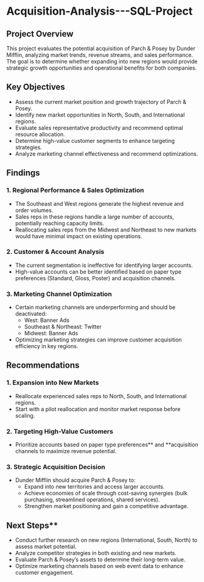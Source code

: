 # Acquisition-Analysis---SQL-Project

## Project Overview
This project evaluates the potential acquisition of Parch & Posey by Dunder Mifflin, analyzing market trends, revenue streams, and sales performance. The goal is to determine whether expanding into new regions would provide strategic growth opportunities and operational benefits for both companies.

## Key Objectives
- Assess the current market position and growth trajectory of Parch & Posey.  
- Identify new market opportunities in North, South, and International regions.  
- Evaluate sales representative productivity and recommend optimal resource allocation.  
- Determine high-value customer segments to enhance targeting strategies.  
- Analyze marketing channel effectiveness and recommend optimizations.  

## Findings 

### 1. Regional Performance & Sales Optimization
- The Southeast and West regions generate the highest revenue and order volumes.  
- Sales reps in these regions handle a large number of accounts, potentially reaching capacity limits.  
- Reallocating sales reps from the Midwest and Northeast to new markets would have minimal impact on existing operations.  

### 2. Customer & Account Analysis
- The current segmentation is ineffective for identifying larger accounts.  
- High-value accounts can be better identified based on paper type preferences (Standard, Gloss, Poster) and acquisition channels.  

### 3. Marketing Channel Optimization 
- Certain marketing channels are underperforming and should be deactivated:
  - West: Banner Ads  
  - Southeast & Northeast: Twitter  
  - Midwest: Banner Ads  
- Optimizing marketing strategies can improve customer acquisition efficiency in key regions.  

## Recommendations

### 1. Expansion into New Markets 
- Reallocate experienced sales reps to North, South, and International regions.  
- Start with a pilot reallocation and monitor market response before scaling.  

### 2. Targeting High-Value Customers
- Prioritize accounts based on paper type preferences** and **acquisition channels to maximize revenue potential.  

### 3. Strategic Acquisition Decision  
- Dunder Mifflin should acquire Parch & Posey to:  
  - Expand into new territories and access larger accounts.  
  - Achieve economies of scale through cost-saving synergies (bulk purchasing, streamlined operations, shared services).  
  - Strengthen market positioning and gain a competitive advantage.  

## Next Steps**  
- Conduct further research on new regions (International, South, North) to assess market potential.  
- Analyze competitor strategies in both existing and new markets.  
- Evaluate Parch & Posey’s assets to determine their long-term value.  
- Optimize marketing channels based on web event data to enhance customer engagement.  
